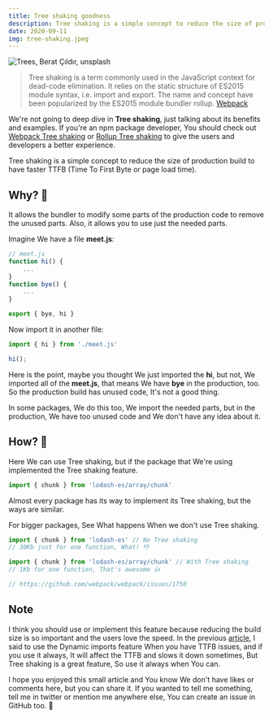```yaml
---
title: Tree shaking goodness
description: Tree shaking is a simple concept to reduce the size of production build to have faster TTFB (Time To First Byte or page load time)...
date: 2020-09-11
img: tree-shaking.jpeg
---
```


![Trees, Berat Çıldır, unsplash](tree-shaking.jpeg)

> Tree shaking is a term commonly used in the JavaScript context for dead-code elimination. It relies on the static structure of ES2015 module syntax, i.e. import and export. The name and concept have been popularized by the ES2015 module bundler rollup. [Webpack](https://webpack.js.org/guides/tree-shaking/)

We're not going to deep dive in **Tree shaking**, just talking about its benefits and examples. If you're an npm package developer, You should check out [Webpack Tree shaking](https://webpack.js.org/guides/tree-shaking/) or [Rollup Tree shaking](https://rollupjs.org/guide/en/#tree-shaking) to give the users and developers a better experience.

Tree shaking is a simple concept to reduce the size of production build to have faster TTFB (Time To First Byte or page load time).

## Why? 🤔
It allows the bundler to modify some parts of the production code to remove the unused parts. Also, it allows you to use just the needed parts.

Imagine We have a file **meet.js**: 
```js
// meet.js
function hi() {
    ...
}
function bye() {
    ...
}

export { bye, hi }
```
Now import it in another file: 
```js
import { hi } from './meet.js'

hi();
```
Here is the point, maybe you thought We just imported the **hi**, but not, We imported all of the **meet.js**, that means We have **bye** in the production, too. So the production build has unused code, It's not a good thing.

In some packages, We do this too, We import the needed parts, but in the production, We have too unused code and We don't have any idea about it. 

## How? 😬

Here We can use Tree shaking, but if the package that We're using implemented the Tree shaking feature.
```js
import { chunk } from 'lodash-es/array/chunk'
```
Almost every package has its way to implement its Tree shaking, but the ways are similar.

For bigger packages, See What happens When we don't use Tree shaking. 
```js 
import { chunk } from 'lodash-es' // No Tree shaking
// 30Kb just for one function, What! 👎

import { chunk } from 'lodash-es/array/chunk' // With Tree shaking
// 1Kb for one function, That's awesome 👍

// https://github.com/webpack/webpack/issues/1750
```

## Note
I think you should use or implement this feature because reducing the build size is so important and the users love the speed. In the previous [article](/post/Next-Dynamic-imports), I said to use the Dynamic imports feature When you have TTFB issues, and if you use it always, It will affect the TTFB and slows it down sometimes, But Tree shaking is a great feature, So use it always when You can.

I hope you enjoyed this small article and You know We don't have likes or comments here, but you can share it. If you wanted to tell me something, tell me in twitter or mention me anywhere else, You can create an issue in GitHub too. 🐞